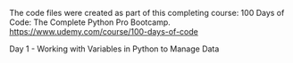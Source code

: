 The code files were created as part of this completing course: 100 Days of Code: The Complete Python Pro Bootcamp. https://www.udemy.com/course/100-days-of-code

Day 1 - Working with Variables in Python to Manage Data
